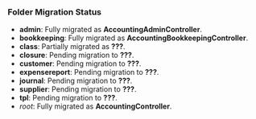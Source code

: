 ### Folder Migration Status
- **admin**: Fully migrated as **AccountingAdminController**.
- **bookkeeping**: Fully migrated as **AccountingBookkeepingController**.
- **class**: Partially migrated as **???**.
- **closure**: Pending migration to **???**.
- **customer**: Pending migration to **???**.
- **expensereport**: Pending migration to **???**.
- **journal**: Pending migration to **???**.
- **supplier**: Pending migration to **???**.
- **tpl**: Pending migration to **???**.
- *root*: Fully migrated as **AccountingController**.